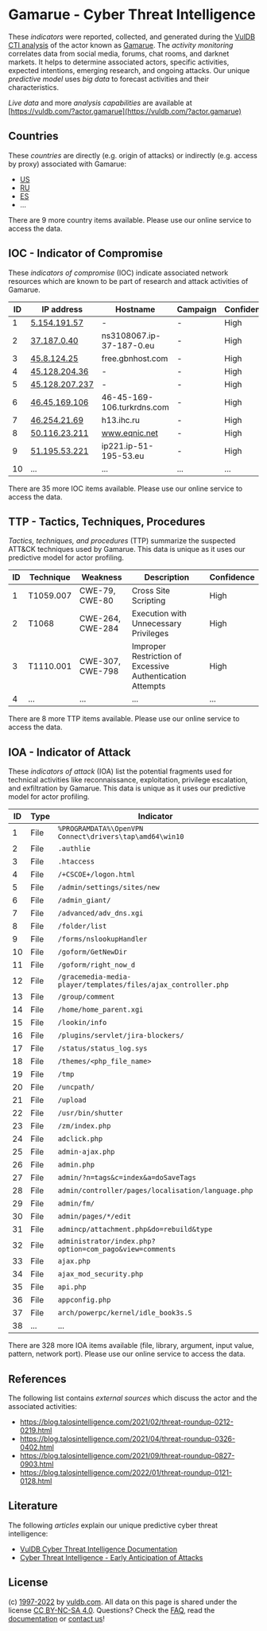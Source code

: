# Gamarue - Cyber Threat Intelligence

These _indicators_ were reported, collected, and generated during the [VulDB CTI analysis](https://vuldb.com/?kb.cti) of the actor known as [Gamarue](https://vuldb.com/?actor.gamarue). The _activity monitoring_ correlates data from social media, forums, chat rooms, and darknet markets. It helps to determine associated actors, specific activities, expected intentions, emerging research, and ongoing attacks. Our unique _predictive model_ uses _big data_ to forecast activities and their characteristics.

_Live data_ and more _analysis capabilities_ are available at [https://vuldb.com/?actor.gamarue](https://vuldb.com/?actor.gamarue)

## Countries

These _countries_ are directly (e.g. origin of attacks) or indirectly (e.g. access by proxy) associated with Gamarue:

* [US](https://vuldb.com/?country.us)
* [RU](https://vuldb.com/?country.ru)
* [ES](https://vuldb.com/?country.es)
* ...

There are 9 more country items available. Please use our online service to access the data.

## IOC - Indicator of Compromise

These _indicators of compromise_ (IOC) indicate associated network resources which are known to be part of research and attack activities of Gamarue.

ID | IP address | Hostname | Campaign | Confidence
-- | ---------- | -------- | -------- | ----------
1 | [5.154.191.57](https://vuldb.com/?ip.5.154.191.57) | - | - | High
2 | [37.187.0.40](https://vuldb.com/?ip.37.187.0.40) | ns3108067.ip-37-187-0.eu | - | High
3 | [45.8.124.25](https://vuldb.com/?ip.45.8.124.25) | free.gbnhost.com | - | High
4 | [45.128.204.36](https://vuldb.com/?ip.45.128.204.36) | - | - | High
5 | [45.128.207.237](https://vuldb.com/?ip.45.128.207.237) | - | - | High
6 | [46.45.169.106](https://vuldb.com/?ip.46.45.169.106) | 46-45-169-106.turkrdns.com | - | High
7 | [46.254.21.69](https://vuldb.com/?ip.46.254.21.69) | h13.ihc.ru | - | High
8 | [50.116.23.211](https://vuldb.com/?ip.50.116.23.211) | www.eqnic.net | - | High
9 | [51.195.53.221](https://vuldb.com/?ip.51.195.53.221) | ip221.ip-51-195-53.eu | - | High
10 | ... | ... | ... | ...

There are 35 more IOC items available. Please use our online service to access the data.

## TTP - Tactics, Techniques, Procedures

_Tactics, techniques, and procedures_ (TTP) summarize the suspected ATT&CK techniques used by Gamarue. This data is unique as it uses our predictive model for actor profiling.

ID | Technique | Weakness | Description | Confidence
-- | --------- | -------- | ----------- | ----------
1 | T1059.007 | CWE-79, CWE-80 | Cross Site Scripting | High
2 | T1068 | CWE-264, CWE-284 | Execution with Unnecessary Privileges | High
3 | T1110.001 | CWE-307, CWE-798 | Improper Restriction of Excessive Authentication Attempts | High
4 | ... | ... | ... | ...

There are 8 more TTP items available. Please use our online service to access the data.

## IOA - Indicator of Attack

These _indicators of attack_ (IOA) list the potential fragments used for technical activities like reconnaissance, exploitation, privilege escalation, and exfiltration by Gamarue. This data is unique as it uses our predictive model for actor profiling.

ID | Type | Indicator | Confidence
-- | ---- | --------- | ----------
1 | File | `%PROGRAMDATA%\OpenVPN Connect\drivers\tap\amd64\win10` | High
2 | File | `.authlie` | Medium
3 | File | `.htaccess` | Medium
4 | File | `/+CSCOE+/logon.html` | High
5 | File | `/admin/settings/sites/new` | High
6 | File | `/admin_giant/` | High
7 | File | `/advanced/adv_dns.xgi` | High
8 | File | `/folder/list` | Medium
9 | File | `/forms/nslookupHandler` | High
10 | File | `/goform/GetNewDir` | High
11 | File | `/goform/right_now_d` | High
12 | File | `/gracemedia-media-player/templates/files/ajax_controller.php` | High
13 | File | `/group/comment` | High
14 | File | `/home/home_parent.xgi` | High
15 | File | `/lookin/info` | Medium
16 | File | `/plugins/servlet/jira-blockers/` | High
17 | File | `/status/status_log.sys` | High
18 | File | `/themes/<php_file_name>` | High
19 | File | `/tmp` | Low
20 | File | `/uncpath/` | Medium
21 | File | `/upload` | Low
22 | File | `/usr/bin/shutter` | High
23 | File | `/zm/index.php` | High
24 | File | `adclick.php` | Medium
25 | File | `admin-ajax.php` | High
26 | File | `admin.php` | Medium
27 | File | `admin/?n=tags&c=index&a=doSaveTags` | High
28 | File | `admin/controller/pages/localisation/language.php` | High
29 | File | `admin/fm/` | Medium
30 | File | `admin/pages/*/edit` | High
31 | File | `admincp/attachment.php&do=rebuild&type` | High
32 | File | `administrator/index.php?option=com_pago&view=comments` | High
33 | File | `ajax.php` | Medium
34 | File | `ajax_mod_security.php` | High
35 | File | `api.php` | Low
36 | File | `appconfig.php` | High
37 | File | `arch/powerpc/kernel/idle_book3s.S` | High
38 | ... | ... | ...

There are 328 more IOA items available (file, library, argument, input value, pattern, network port). Please use our online service to access the data.

## References

The following list contains _external sources_ which discuss the actor and the associated activities:

* https://blog.talosintelligence.com/2021/02/threat-roundup-0212-0219.html
* https://blog.talosintelligence.com/2021/04/threat-roundup-0326-0402.html
* https://blog.talosintelligence.com/2021/09/threat-roundup-0827-0903.html
* https://blog.talosintelligence.com/2022/01/threat-roundup-0121-0128.html

## Literature

The following _articles_ explain our unique predictive cyber threat intelligence:

* [VulDB Cyber Threat Intelligence Documentation](https://vuldb.com/?kb.cti)
* [Cyber Threat Intelligence - Early Anticipation of Attacks](https://www.scip.ch/en/?labs.20201022)

## License

(c) [1997-2022](https://vuldb.com/?kb.changelog) by [vuldb.com](https://vuldb.com/?kb.about). All data on this page is shared under the license [CC BY-NC-SA 4.0](https://creativecommons.org/licenses/by-nc-sa/4.0/). Questions? Check the [FAQ](https://vuldb.com/?kb.faq), read the [documentation](https://vuldb.com/?kb) or [contact us](https://vuldb.com/?contact)!
